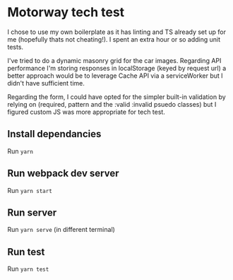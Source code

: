 # Motorway tech test

I chose to use my own boilerplate as it has linting and TS already set up for me (hopefully thats not cheating!). I spent an extra hour or so adding unit tests.

I've tried to do a dynamic masonry grid for the car images. Regarding API performance I'm storing responses in localStorage (keyed by request url) a better approach would be to leverage Cache API via a serviceWorker but I didn't have sufficient time. 

Regarding the form, I could have opted for the simpler built-in validation by relying on (required, pattern and the :valid :invalid psuedo classes) but I figured custom JS was more appropriate for tech test.

## Install dependancies
Run `yarn`

## Run webpack dev server
Run `yarn start`

## Run server
Run `yarn serve` (in different terminal)

## Run test
Run `yarn test`